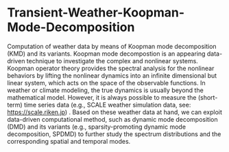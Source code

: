 # Transient-Weather-Koopman-Mode-Decomposition
Computation of weather data by means of Koopman mode decomposition (KMD) and its variants. Koopman mode decompostion is an appearing data-driven technique to investigate the complex and nonlinear systems.
Koopman operator theory provides the spectral analysis for the nonlinear behaviors by lifting the nonlinear dynamics into an infinite dimensional but linear system, which acts on the space of the observable functions.
In weather or climate modeling, the true dynamics is usually beyond the mathematical model. However, it is always possible to measure the (short-term) time series data (e.g., SCALE weather simulation data, see: https://scale.riken.jp) .
Based on these weather data at hand, we can exploit data-driven computational method, such as dynamic mode decomposition (DMD) and its variants (e.g., sparsity-promoting dynamic mode decomposition, SPDMD) to further study the spectrum distributions and the corresponding spatial and temporal modes.
